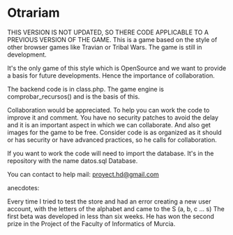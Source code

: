 Otrariam
========
THIS VERSION IS NOT UPDATED, SO THERE CODE APPLICABLE TO A PREVIOUS VERSION OF THE GAME.
This is a game based on the style of other browser games like Travian or Tribal Wars. The game is still in development.

It's the only game of this style which is OpenSource and we want to provide a basis for future developments. Hence the importance of collaboration.

The backend code is in class.php. The game engine is comprobar_recursos() and is the basis of this.

Collaboration would be appreciated. To help you can work the code to improve it and comment. You have no security patches to avoid the delay and it is an important aspect in which we can collaborate. And also get images for the game to be free.
Consider code is as organized as it should or has security or have advanced practices, so he calls for collaboration.

If you want to work the code will need to import the database. It's in the repository with the name datos.sql Database.

You can contact to help mail: proyect.hd@gmail.com

anecdotes:

Every time I tried to test the store and had an error creating a new user account, with the letters of the alphabet and came to the S (a, b, c ... s)
The first beta was developed in less than six weeks.
He has won the second prize in the Project of the Faculty of Informatics of Murcia.
